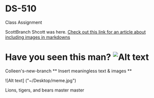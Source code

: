 # DS-510
 Class Assignment

ScottBranch
Shcott was here. 
[Check out this link for an article about including images in markdowns](https://medium.com/markdown-monster-blog/getting-images-into-markdown-documents-and-weblog-posts-with-markdown-monster-9ec6f353d8ec)

Have you seen this man?
![Alt text](https://willamette.edu/news/images/2015/08/new-fac-800/watts.jpg)
=======
Colleen's-new-branch
** Insert meaningless text & images **

![Alt text] ("~/Desktop/meme.jpg")

Lions, tigers, and bears
 master
master
